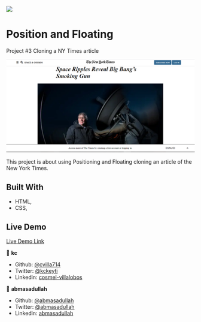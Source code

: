 ![](https://img.shields.io/badge/Microverse-blueviolet)

# Position and Floating

Project #3 Cloning a NY Times article

![screenshot](./app_screenshot.png/)

This project is about using Positioning and Floating
cloning an article of the New York Times.

## Built With

- HTML,
- CSS,

## Live Demo

[Live Demo Link](https://cvilla714.github.io/floating/)

👤 **kc**

- Github: [@cvilla714](https://github.com/cvilla714)
- Twitter: [@kckeyti](https://twitter.com/kckeyti)
- Linkedin: [cosmel-villalobos](https://www.linkedin.com/in/cosmel-villalobos-1900531aa/)

👤 **abmasadullah**

- Github: [@abmasadullah](https://github.com/abmasadullah)
- Twitter: [@abmasadullah](https://twitter.com/abmasadullah)
- Linkedin: [abmasadullah](https://www.linkedin.com/in/abmasadullah/)
